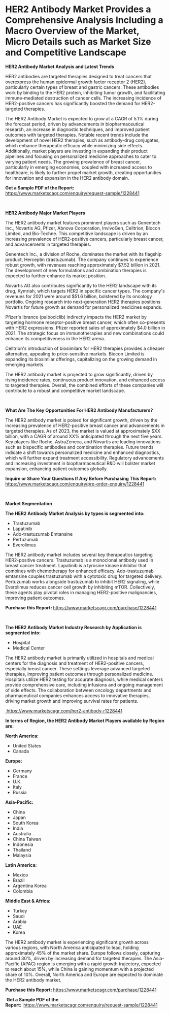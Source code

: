 <p><h1>HER2 Antibody Market Provides a Comprehensive Analysis Including a Macro Overview of the Market, Micro Details such as Market Size and Competitive Landscape</h1></p><p><strong>HER2 Antibody Market Analysis and Latest Trends</strong></p>
<p><p>HER2 antibodies are targeted therapies designed to treat cancers that overexpress the human epidermal growth factor receptor 2 (HER2), particularly certain types of breast and gastric cancers. These antibodies work by binding to the HER2 protein, inhibiting tumor growth, and facilitating immune-mediated destruction of cancer cells. The increasing incidence of HER2-positive cancers has significantly boosted the demand for HER2-targeted therapies.</p><p>The HER2 Antibody Market is expected to grow at a CAGR of 5.1% during the forecast period, driven by advancements in biopharmaceutical research, an increase in diagnostic techniques, and improved patient outcomes with targeted therapies. Notable recent trends include the development of novel HER2 therapies, such as antibody-drug conjugates, which enhance therapeutic efficacy while minimizing side effects. Additionally, market players are investing in expanding their product pipelines and focusing on personalized medicine approaches to cater to varying patient needs. The growing prevalence of breast cancer, particularly in emerging economies, coupled with increased access to healthcare, is likely to further propel market growth, creating opportunities for innovation and expansion in the HER2 antibody domain.</p></p>
<p><strong>Get a Sample PDF of the Report:&nbsp;</strong> <a href="https://www.marketscagr.com/enquiry/request-sample/1228441?utm_campaign=3253&utm_medium=2&utm_source=Github&utm_content=ia&utm_term=19042025&utm_id=her2-antibody">https://www.marketscagr.com/enquiry/request-sample/1228441</a></p>
<p>&nbsp;</p>
<p><strong>HER2 Antibody Major Market Players</strong></p>
<p><p>The HER2 antibody market features prominent players such as Genentech Inc., Novartis AG, Pfizer, Abnova Corporation, InvivoGen, Celltrion, Biocon Limited, and Bio-Techne. This competitive landscape is driven by an increasing prevalence of HER2-positive cancers, particularly breast cancer, and advancements in targeted therapies.</p><p>Genentech Inc., a division of Roche, dominates the market with its flagship product, Herceptin (trastuzumab). The company continues to experience robust growth, with revenues reaching approximately $7.52 billion in 2021. The development of new formulations and combination therapies is expected to further enhance its market position.</p><p>Novartis AG also contributes significantly to the HER2 landscape with its drug, Kymriah, which targets HER2 in specific cancer types. The company's revenues for 2021 were around $51.6 billion, bolstered by its oncology portfolio. Ongoing research into next-generation HER2 therapies positions Novartis for future growth as demand for personalized medicines expands.</p><p>Pfizer's Ibrance (palbociclib) indirectly impacts the HER2 market by targeting hormone receptor-positive breast cancer, which often co-presents with HER2 expressions. Pfizer reported sales of approximately $4.0 billion in 2021. The strategic focus on immunotherapies and new combinations could enhance its competitiveness in the HER2 arena.</p><p>Celltrion's introduction of biosimilars for HER2 therapies provides a cheaper alternative, appealing to price-sensitive markets. Biocon Limited is expanding its biosimilar offerings, capitalizing on the growing demand in emerging markets.</p><p>The HER2 antibody market is projected to grow significantly, driven by rising incidence rates, continuous product innovation, and enhanced access to targeted therapies. Overall, the combined efforts of these companies will contribute to a robust and competitive market landscape.</p></p>
<p>&nbsp;</p>
<p><strong>What Are The Key Opportunities For HER2 Antibody Manufacturers?</strong></p>
<p><p>The HER2 antibody market is poised for significant growth, driven by the increasing prevalence of HER2-positive breast cancer and advancements in targeted therapies. As of 2023, the market is valued at approximately $XX billion, with a CAGR of around XX% anticipated through the next five years. Key players like Roche, AstraZeneca, and Novartis are leading innovations such as bispecific antibodies and combination therapies. Future trends indicate a shift towards personalized medicine and enhanced diagnostics, which will further expand treatment accessibility. Regulatory advancements and increasing investment in biopharmaceutical R&D will bolster market expansion, enhancing patient outcomes globally.</p></p>
<p><strong>Inquire or Share Your Questions If Any Before Purchasing This Report:</strong> <a href="https://www.marketscagr.com/enquiry/pre-order-enquiry/1228441?utm_campaign=3253&utm_medium=2&utm_source=Github&utm_content=ia&utm_term=19042025&utm_id=her2-antibody">https://www.marketscagr.com/enquiry/pre-order-enquiry/1228441</a></p>
<p>&nbsp;</p>
<p><strong>Market Segmentation</strong></p>
<p><strong>The HER2 Antibody Market Analysis by types is segmented into:</strong></p>
<p><ul><li>Trastuzumab</li><li>Lapatinib</li><li>Ado-trastuzumab Emtansine</li><li>Pertuzumab</li><li>Everolimus</li></ul></p>
<p><p>The HER2 antibody market includes several key therapeutics targeting HER2-positive cancers. Trastuzumab is a monoclonal antibody used in breast cancer treatment. Lapatinib is a tyrosine kinase inhibitor that combines with chemotherapy for enhanced efficacy. Ado-trastuzumab emtansine couples trastuzumab with a cytotoxic drug for targeted delivery. Pertuzumab works alongside trastuzumab to inhibit HER2 signaling, while Everolimus reduces cancer cell growth by inhibiting mTOR. Collectively, these agents play pivotal roles in managing HER2-positive malignancies, improving patient outcomes.</p></p>
<p><strong>Purchase this Report:&nbsp;</strong><a href="https://www.marketscagr.com/purchase/1228441?utm_campaign=3253&utm_medium=2&utm_source=Github&utm_content=ia&utm_term=19042025&utm_id=her2-antibody">https://www.marketscagr.com/purchase/1228441</a></p>
<p>&nbsp;</p>
<p><strong>The HER2 Antibody Market Industry Research by Application is segmented into:</strong></p>
<p><ul><li>Hospital</li><li>Medical Center</li></ul></p>
<p><p>The HER2 antibody market is primarily utilized in hospitals and medical centers for the diagnosis and treatment of HER2-positive cancers, especially breast cancer. These settings leverage advanced targeted therapies, improving patient outcomes through personalized medicine. Hospitals utilize HER2 testing for accurate diagnosis, while medical centers provide comprehensive care, including infusions and ongoing management of side effects. The collaboration between oncology departments and pharmaceutical companies enhances access to innovative therapies, driving market growth and improving survival rates for patients.</p></p>
<p><a href="https://www.marketscagr.com/her2-antibody-r1228441?utm_campaign=3253&utm_medium=2&utm_source=Github&utm_content=ia&utm_term=19042025&utm_id=her2-antibody">&nbsp;https://www.marketscagr.com/her2-antibody-r1228441</a></p>
<p><strong>In terms of Region, the HER2 Antibody Market Players available by Region are:</strong></p>
<p>
    <p> <strong> North America: </strong>
        <ul>
            <li>United States</li>
            <li>Canada</li>
        </ul>
        </p> 
    <p> <strong> Europe: </strong>
        <ul>
            <li>Germany</li>
            <li>France</li>
            <li>U.K.</li>
            <li>Italy</li>
            <li>Russia</li>
        </ul>
        </p> 
    <p> <strong> Asia-Pacific: </strong>
        <ul>
            <li>China</li>
            <li>Japan</li>
            <li>South Korea</li>
            <li>India</li>
            <li>Australia</li>
            <li>China Taiwan</li>
            <li>Indonesia</li>
            <li>Thailand</li>
            <li>Malaysia</li>
        </ul>
        </p> 
    <p> <strong> Latin America: </strong>
        <ul>
            <li>Mexico</li>
            <li>Brazil</li>
            <li>Argentina Korea</li>
            <li>Colombia</li>
        </ul>
        </p> 
    <p> <strong> Middle East & Africa: </strong>
        <ul>
            <li>Turkey</li>
            <li>Saudi</li>
            <li>Arabia</li>
            <li>UAE</li>
            <li>Korea</li>
        </ul>
    </p>
    </p>
<p><p>The HER2 antibody market is experiencing significant growth across various regions, with North America anticipated to lead, holding approximately 45% of the market share. Europe follows closely, capturing around 30%, driven by increasing demand for targeted therapies. The Asia-Pacific (APAC) region is emerging with a rapid growth trajectory, expected to reach about 15%, while China is gaining momentum with a projected share of 10%. Overall, North America and Europe are expected to dominate the HER2 antibody market.</p></p>
<p><strong>Purchase this Report: </strong><a href="https://www.marketscagr.com/purchase/1228441?utm_campaign=3253&utm_medium=2&utm_source=Github&utm_content=ia&utm_term=19042025&utm_id=her2-antibody">https://www.marketscagr.com/purchase/1228441</a></p>
<p>&nbsp;<strong>Get a Sample PDF of the Report:&nbsp;&nbsp;</strong><a href="https://www.marketscagr.com/enquiry/request-sample/1228441?utm_campaign=3253&utm_medium=2&utm_source=Github&utm_content=ia&utm_term=19042025&utm_id=her2-antibody">https://www.marketscagr.com/enquiry/request-sample/1228441</a></p>
<p><strong></strong></p>
<p><p></p><p></p><p></p></p>